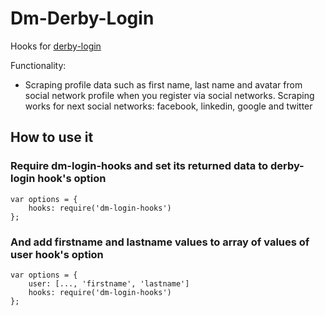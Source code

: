# Dm-Derby-Login

Hooks for [derby-login](https://github.com/dmapper/derby-login)

Functionality:

- Scraping profile data such as first name, last name and avatar from social network profile
 when you register via social networks. Scraping works for next social networks:
 facebook, linkedin, google and twitter


## How to use it

### Require dm-login-hooks and set its returned data to derby-login hook's option

```
var options = {
    hooks: require('dm-login-hooks')
};
```

### And add firstname and lastname values to array of values of user hook's option

```
var options = {
    user: [..., 'firstname', 'lastname']
    hooks: require('dm-login-hooks')
};
```